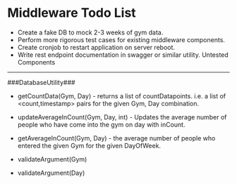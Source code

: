 Middleware Todo List
====================
- Create a fake DB to mock 2-3 weeks of gym data.
- Perform more rigorous test cases for existing middleware components.
- Create cronjob to restart application on server reboot.
- Write rest endpoint documentation in swagger or similar utility.
Untested Components
-------------------

###DatabaseUtility###

- getCountData(Gym, Day) - returns a list of countDatapoints. i.e. a list of <count,timestamp> pairs for the given Gym, Day combination.

- updateAverageInCount(Gym, Day, int) - Updates the average number of people who have come into the gym on day with inCount.

- getAverageInCount(Gym, Day) - the average number of people who entered the given Gym for the given DayOfWeek.

- validateArgument(Gym)

- validateArgument(Day)
